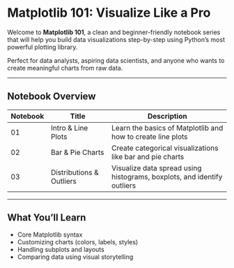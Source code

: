 # Matplotlib 101: Visualize Like a Pro

Welcome to **Matplotlib 101**, a clean and beginner-friendly notebook series that will help you build data visualizations step-by-step using Python’s most powerful plotting library.

Perfect for data analysts, aspiring data scientists, and anyone who wants to create meaningful charts from raw data.

---

## Notebook Overview

| Notebook | Title | Description |
|----------|-------|-------------|
| 01 | Intro & Line Plots | Learn the basics of Matplotlib and how to create line plots |
| 02 | Bar & Pie Charts | Create categorical visualizations like bar and pie charts |
| 03 | Distributions & Outliers | Visualize data spread using histograms, boxplots, and identify outliers |

---

##  What You’ll Learn

- Core Matplotlib syntax
- Customizing charts (colors, labels, styles)
- Handling subplots and layouts
- Comparing data using visual storytelling


